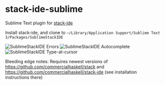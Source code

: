 # stack-ide-sublime

Sublime Text plugin for [stack-ide](https://github.com/commercialhaskell/stack-ide)

Install stack-ide, and clone to
`~/Library/Application Support/Sublime Text 3/Packages/SublimeStackIDE`

![SublimeStackIDE Errors](http://lukexi.github.io/RawhideErrors.png)
![SublimeStackIDE Autocomplete](http://lukexi.github.io/RawhideAutocomplete.png)
![SublimeStackIDE Type-at-cursor](http://lukexi.github.io/RawhideTypeAtCursor.png)

Bleeding edge notes:
Requires newest versions of
https://github.com/commercialhaskell/stack
and
https://github.com/commercialhaskell/stack-ide (see installation instructions there)
